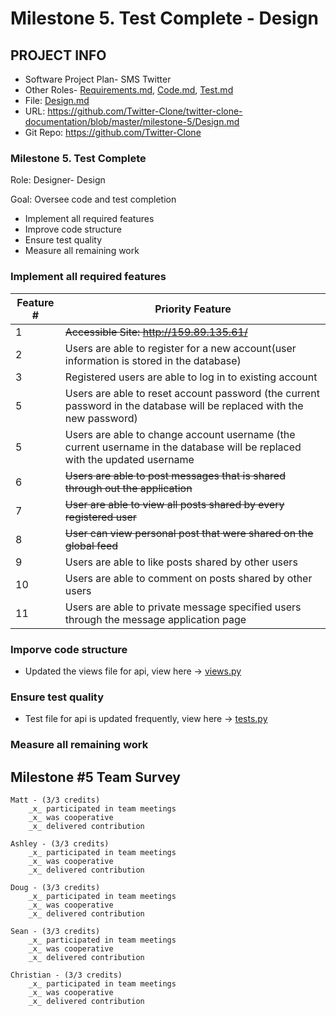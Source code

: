 # Milestone 5. Test Complete - Design

## PROJECT INFO
- Software Project Plan- SMS Twitter
- Other Roles- [Requirements.md](https://github.com/Twitter-Clone/twitter-clone-documentation/blob/master/milestone-5/Requirements.md), [Code.md](https://github.com/Twitter-Clone/twitter-clone-documentation/blob/master/milestone-5/Code.md), [Test.md](https://github.com/Twitter-Clone/twitter-clone-documentation/blob/master/milestone-5/Test.md)
- File: [Design.md](https://github.com/Twitter-Clone/twitter-clone-documentation/blob/master/milestone-5/Design.md)
- URL: https://github.com/Twitter-Clone/twitter-clone-documentation/blob/master/milestone-5/Design.md
- Git Repo: https://github.com/Twitter-Clone

### Milestone 5. Test Complete

Role: Designer- Design

Goal: Oversee code and test completion

- Implement all required features
- Improve code structure
- Ensure test quality
- Measure all remaining work


### Implement all required features

| Feature # | Priority Feature |
| --------------- |---------------------|
|  1 | ~~Accessible Site: http://159.89.135.61/~~|
|  2 | Users are able to register for a new account(user information is stored in the database) |
|  3 | Registered users are able to log in to existing account |
|  5 | Users are able to reset account password (the current password in the database will be replaced with the new password) |
|  5 | Users are able to change account username (the current username in the database will be replaced with the updated username |
|  6 | ~~Users are able to post messages that is shared through out the application~~ |
|  7 | ~~User are able to view all posts shared by every registered user~~ |
|  8 | ~~User can view personal post that were shared on the global feed~~ |
|  9 | Users are able to like posts shared by other users |
|  10 | Users are able to comment on posts shared by other users |
|  11 | Users are able to private message specified users through the message application page |

### Imporve code structure

- Updated the views file for api, view here -> [views.py](https://github.com/Twitter-Clone/twitter-clone-api/blob/master/tcapi/views.py) 

### Ensure test quality

- Test file for api is updated frequently, view here -> [tests.py](https://github.com/Twitter-Clone/twitter-clone-api/blob/master/tcapi/tests.py)

### Measure all remaining work

## Milestone #5 Team Survey


```
Matt - (3/3 credits)
    _x_ participated in team meetings
    _x_ was cooperative
    _x_ delivered contribution
    
Ashley - (3/3 credits)
    _x_ participated in team meetings
    _x_ was cooperative
    _x_ delivered contribution
    
Doug - (3/3 credits)
    _x_ participated in team meetings
    _x_ was cooperative
    _x_ delivered contribution

Sean - (3/3 credits)
    _x_ participated in team meetings
    _x_ was cooperative
    _x_ delivered contribution
    
Christian - (3/3 credits)
    _x_ participated in team meetings
    _x_ was cooperative
    _x_ delivered contribution
```

